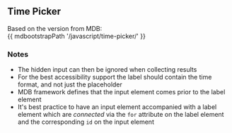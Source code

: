 ## Time Picker

Based on the version from MDB:<br>
{{ mdbootstrapPath '/javascript/time-picker/' }}

### Notes

* The hidden input can then be ignored when collecting results
* For the best accessibility support the label should contain the time format, and not just the placeholder
* MDB framework defines that the input element comes prior to the label element
* It's best practice to have an input element accompanied with a label element which are *connected* via the `for` attribute on the label element and the corresponding `id` on the input element
